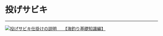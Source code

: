 # 投げサビキ
---
[![投げサビキ仕掛けの説明　　【海釣り基礎知識編】](https://img.youtube.com/vi/rVlH450-Xfc/0.jpg)](https://www.youtube.com/watch?v=rVlH450-Xfc&spfreload=1)
